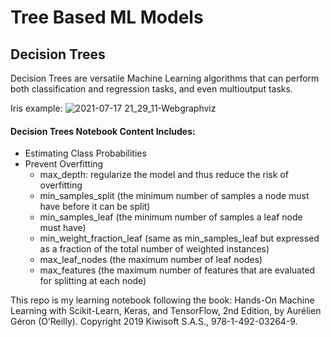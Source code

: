 # Tree Based ML Models

## Decision Trees
Decision Trees are versatile Machine Learning algorithms that can perform both classification and regression tasks, and even multioutput tasks.

Iris example: 
![2021-07-17 21_29_11-Webgraphviz](https://user-images.githubusercontent.com/44503223/126053785-dc0098ee-7767-43fc-8c83-929c7807f668.png)

#### Decision Trees Notebook Content Includes:
- Estimating Class Probabilities
- Prevent Overfitting
  - max_depth: regularize the model and thus reduce the risk of overfitting
  - min_samples_split (the minimum number of samples a node must have before it can be split)
  - min_samples_leaf (the minimum number of samples a leaf node must have)
  - min_weight_fraction_leaf (same as min_samples_leaf but expressed as a fraction of the total number of weighted instances)
  - max_leaf_nodes (the maximum number of leaf nodes)
  - max_features (the maximum number of features that are evaluated for splitting at each node)

This repo is my learning notebook following the book:
Hands-On Machine Learning with Scikit-Learn, Keras, and TensorFlow, 2nd Edition, by Aurélien Géron (O’Reilly).
Copyright 2019 Kiwisoft S.A.S., 978-1-492-03264-9.
